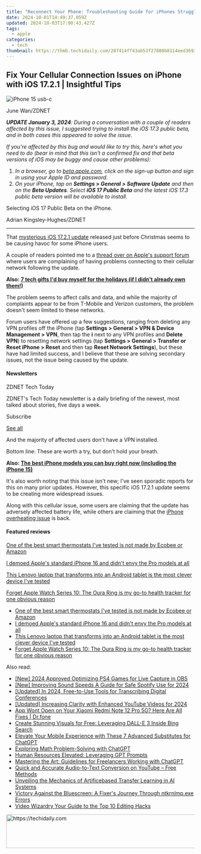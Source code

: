 ```yaml
---
title: "Reconnect Your Phone: Troubleshooting Guide for iPhones Struggling with Cellular Signal After iOS 17.2.1 Upgrade"
date: 2024-10-01T14:49:37.059Z
updated: 2024-10-03T17:00:43.427Z
tags:
  - apple
categories:
  - tech
thumbnail: https://thmb.techidaily.com/287414ff43ab53f27880b8114eed3693184381a70cdfc416ba85990af80f04e8.jpg
---
```


## Fix Your Cellular Connection Issues on iPhone with iOS 17.2.1 | Insightful Tips

![iPhone 15 usb-c](https://www.zdnet.com/a/img/resize/0710f6327749cd796accac60105c00194e25d0df/2023/11/03/b0e2246f-eaac-4504-9751-d8aca755c3b1/dsc09826.jpg?auto=webp&width=1280)

June Wan/ZDNET

**_UPDATE January 3, 2024_**_: During a conversation with a couple of readers affected by this issue, I suggested trying to install the iOS 17.3 public beta, and in both cases this appeared to solve the issue._ 

_If you're affected by this bug and would like to try this, here's what you need to do (bear in mind that this isn't a confirmed fix and that beta versions of iOS may be buggy and cause other problems):_ 

1. _In a browser, go to_ [_beta.apple.com_](http://beta.apple.com)_, click on the sign-up button and sign in using your Apple ID and password._
2. _On your iPhone, tap on_ **_Settings > General > Software Update_** _and then on the_ **_Beta Updates_**_. Select_ **_iOS 17 Public Beta_** _and the latest iOS 17.3 public beta version will be available to install._

Selecting iOS 17 Public Beta on the iPhone.

Adrian Kingsley-Hughes/ZDNET

---

That [mysterious iOS 17.2.1 update](https://www.zdnet.com/article/what-exactly-is-in-ios-17-2-1/) released just before Christmas seems to be causing havoc for some iPhone users. 

A couple of readers pointed me to a [thread over on Apple's support forum](https://discussions.apple.com/thread/255360058?sortBy=best&page=1) where users are complaining of having problems connecting to their cellular network following the update. 

**Also: [7 tech gifts I'd buy myself for the holidays (if I didn't already own them!)](https://www.zdnet.com/home-and-office/7-tech-gifts-id-buy-myself-for-the-holidays-if-i-didnt-already-own-them/)**

The problem seems to affect calls and data, and while the majority of complaints appear to be from T-Mobile and Verizon customers, the problem doesn't seem limited to these networks. 

Forum users have offered up a few suggestions, ranging from deleting any VPN profiles off the iPhone (tap **Settings > General > VPN & Device Management > VPN**, then tap the **i** next to any VPN profiles and **Delete VPN**) to resetting network settings (tap **Settings > General > Transfer or Reset iPhone > Reset** and then tap **Reset Network Settings**), but these have had limited success, and I believe that these are solving secondary issues, not the issue being caused by the update. 

#### Newsletters

ZDNET Tech Today

ZDNET's Tech Today newsletter is a daily briefing of the newest, most talked about stories, five days a week.

 Subscribe

[See all](https://www.zdnet.com/newsletters/)

And the majority of affected users don't have a VPN installed. 

Bottom line: These are worth a try, but don't hold your breath. 

**Also: [The best iPhone models you can buy right now (including the iPhone 15)](https://www.zdnet.com/article/best-iphone/)**

It's also worth noting that this issue isn't new; I've seen sporadic reports for this on many prior updates. However, this specific iOS 17.2.1 update seems to be creating more widespread issues. 

Along with this cellular issue, some users are claiming that the update has adversely affected battery life, while others are claiming that the [iPhone overheating issue](https://www.zdnet.com/article/iphone-15-overheating-heres-what-you-should-do/) is back. 

#### Featured reviews

[One of the best smart thermostats I've tested is not made by Ecobee or Amazon](https://www.zdnet.com/article/one-of-the-best-smart-thermostats-ive-tested-is-not-made-by-ecobee-or-amazon/ "One of the best smart thermostats I've tested is not made by Ecobee or Amazon")

[I demoed Apple's standard iPhone 16 and didn't envy the Pro models at all](https://www.zdnet.com/article/why-im-recommending-the-standard-iphone-16-over-the-pro-this-year-and-im-not-alone/ "I demoed Apple's standard iPhone 16 and didn't envy the Pro models at all")

[This Lenovo laptop that transforms into an Android tablet is the most clever device I've tested](https://www.zdnet.com/article/i-tested-lenovos-windows-laptop-that-doubles-as-an-android-tablet-and-it-has-so-much-potential/ "This Lenovo laptop that transforms into an Android tablet is the most clever device I've tested")

[Forget Apple Watch Series 10: The Oura Ring is my go-to health tracker for one obvious reason](https://www.zdnet.com/article/forget-apple-watch-series-10-the-oura-ring-is-my-go-to-health-tracker-for-one-obvious-reason/ "Forget Apple Watch Series 10: The Oura Ring is my go-to health tracker for one obvious reason")

* [One of the best smart thermostats I've tested is not made by Ecobee or Amazon](https://www.zdnet.com/article/one-of-the-best-smart-thermostats-ive-tested-is-not-made-by-ecobee-or-amazon/ "One of the best smart thermostats I've tested is not made by Ecobee or Amazon")
* [I demoed Apple's standard iPhone 16 and didn't envy the Pro models at all](https://www.zdnet.com/article/why-im-recommending-the-standard-iphone-16-over-the-pro-this-year-and-im-not-alone/ "I demoed Apple's standard iPhone 16 and didn't envy the Pro models at all")
* [This Lenovo laptop that transforms into an Android tablet is the most clever device I've tested](https://www.zdnet.com/article/i-tested-lenovos-windows-laptop-that-doubles-as-an-android-tablet-and-it-has-so-much-potential/ "This Lenovo laptop that transforms into an Android tablet is the most clever device I've tested")
* [Forget Apple Watch Series 10: The Oura Ring is my go-to health tracker for one obvious reason](https://www.zdnet.com/article/forget-apple-watch-series-10-the-oura-ring-is-my-go-to-health-tracker-for-one-obvious-reason/ "Forget Apple Watch Series 10: The Oura Ring is my go-to health tracker for one obvious reason")

<ins class="adsbygoogle"
     style="display:block"
     data-ad-format="autorelaxed"
     data-ad-client="ca-pub-7571918770474297"
     data-ad-slot="1223367746"></ins>

<ins class="adsbygoogle"
     style="display:block"
     data-ad-client="ca-pub-7571918770474297"
     data-ad-slot="8358498916"
     data-ad-format="auto"
     data-full-width-responsive="true"></ins>

<span class="atpl-alsoreadstyle">Also read:</span>
<div><ul>
<li><a href="https://screen-capture.techidaily.com/new-2024-approved-optimizing-ps4-games-for-live-capture-in-obs/"><u>[New] 2024 Approved Optimizing PS4 Games for Live Capture in OBS</u></a></li>
<li><a href="https://fox-direct.techidaily.com/new-improving-sound-speeds-a-guide-for-safe-spotify-use-for-2024/"><u>[New] Improving Sound Speeds A Guide for Safe Spotify Use for 2024</u></a></li>
<li><a href="https://screen-sharing-recording.techidaily.com/updated-in-2024-free-to-use-tools-for-transcribing-digital-conferences/"><u>[Updated] In 2024, Free-to-Use Tools for Transcribing Digital Conferences</u></a></li>
<li><a href="https://vp-tips.techidaily.com/updated-increasing-clarity-with-enhanced-youtube-videos-for-2024/"><u>[Updated] Increasing Clarity with Enhanced YouTube Videos for 2024</u></a></li>
<li><a href="https://howto.techidaily.com/app-wont-open-on-your-xiaomi-redmi-note-12-pro-5g-here-are-all-fixes-drfone-by-drfone-fix-android-problems-fix-android-problems/"><u>App Wont Open on Your Xiaomi Redmi Note 12 Pro 5G? Here Are All Fixes | Dr.fone</u></a></li>
<li><a href="https://tech-hub.techidaily.com/create-stunning-visuals-for-free-leveraging-dall-e-3-inside-bing-search/"><u>Create Stunning Visuals for Free: Leveraging DALL-E 3 Inside Bing Search</u></a></li>
<li><a href="https://tech-hub.techidaily.com/elevate-your-mobile-experience-with-these-7-advanced-substitutes-for-chatgpt/"><u>Elevate Your Mobile Experience with These 7 Advanced Substitutes for ChatGPT</u></a></li>
<li><a href="https://tech-hub.techidaily.com/exploring-math-problem-solving-with-chatgpt/"><u>Exploring Math Problem-Solving with ChatGPT</u></a></li>
<li><a href="https://tech-hub.techidaily.com/human-resources-elevated-leveraging-gpt-prompts/"><u>Human Resources Elevated: Leveraging GPT Prompts</u></a></li>
<li><a href="https://tech-hub.techidaily.com/mastering-the-art-guidelines-for-freelancers-working-with-chatgpt/"><u>Mastering the Art: Guidelines for Freelancers Working with ChatGPT</u></a></li>
<li><a href="https://youtube-data.techidaily.com/-and-accurate-audio-to-text-conversion-on-youtube-free-methods/"><u>Quick and Accurate Audio-to-Text Conversion on YouTube – Free Methods</u></a></li>
<li><a href="https://tech-hub.techidaily.com/unveiling-the-mechanics-of-artificebased-transfer-learning-in-ai-systems/"><u>Unveiling the Mechanics of Artificebased Transfer Learning in AI Systems</u></a></li>
<li><a href="https://blue-screen-error.techidaily.com/victory-against-the-bluescreen-a-fixers-journey-through-ntkrnlmpexe-errors/"><u>Victory Against the Bluescreen: A Fixer's Journey Through ntkrnlmp.exe Errors</u></a></li>
<li><a href="https://youtube-docs.techidaily.com/-wizardry-your-guide-to-the-top-10-editing-hacks/"><u>Video Wizardry Your Guide to the Top 10 Editing Hacks</u></a></li>
</ul></div>

<!-- affiliate ads begin -->
<a href="https://aligracehair.sjv.io/c/5597632/1902309/19272" target="_top" id="1902309">
  <img src="//a.impactradius-go.com/display-ad/19272-1902309" border="0" alt="https://techidaily.com" width="728" height="90"/>
</a>
<img height="0" width="0" src="https://aligracehair.sjv.io/i/5597632/1902309/19272" style="position:absolute;visibility:hidden;" border="0" />
<!-- affiliate ads end -->

